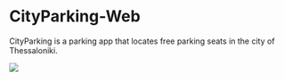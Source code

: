 # CityParking-Web
CityParking is a parking app that locates free parking seats in the city of Thessaloniki.

![](https://imgur.com/vEV02Mi )

